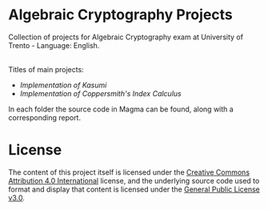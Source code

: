 # Algebraic Cryptography Projects
Collection of projects for Algebraic Cryptography exam at University of Trento - Language: English. <br><br>

Titles of main projects: 
- <em>Implementation of Kasumi</em>
- <em>Implementation of Coppersmith's Index Calculus</em>

In each folder the source code in Magma can be found, along with a corresponding report. 

# License
The content of this project itself is licensed under the [Creative Commons Attribution 4.0 International](https://creativecommons.org/licenses/by/4.0/) license, and the underlying source code used to format and display that content is licensed under the [General Public License v3.0](https://github.com/letizia-dachille/algebraic_cryptography_projects/blob/main/LICENSE).

